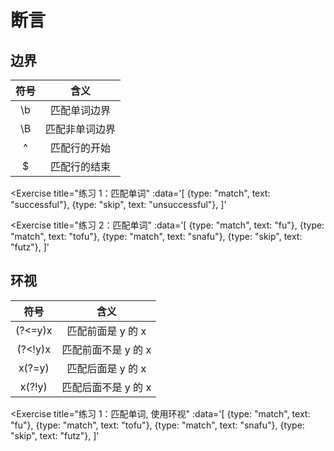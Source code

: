 # 断言
## 边界
| 符号 | 含义 |
| :----: | :----: |
| \b | 匹配单词边界 |
| \B | 匹配非单词边界 |
| ^ | 匹配行的开始 |
| $ | 匹配行的结束 |

<Exercise 
  title="练习 1：匹配单词"
  :data='[
    {type: "match", text: "successful"},
    {type: "skip", text: "unsuccessful"},
  ]'
>
  <SolutionLink text="^successful" />
</Exercise>

<Exercise 
  title="练习 2：匹配单词"
  :data='[
    {type: "match", text: "fu"},
    {type: "match", text: "tofu"},
    {type: "match", text: "snafu"},
    {type: "skip", text: "futz"},
  ]'
>
  <SolutionLink text="fu$ 或 fu\b" />
</Exercise>

## 环视
| 符号 | 含义 |
| :----: | :----: |
| (?<=y)x | 匹配前面是 y 的 x |
| (?<!y)x | 匹配前面不是 y 的 x |
| x(?=y) | 匹配后面是 y 的 x |
| x(?!y) | 匹配后面不是 y 的 x |


<Exercise 
  title="练习 1：匹配单词, 使用环视"
  :data='[
    {type: "match", text: "fu"},
    {type: "match", text: "tofu"},
    {type: "match", text: "snafu"},
    {type: "skip", text: "futz"},
  ]'
>
  <SolutionLink text="fu(?!\w)" />
</Exercise>
